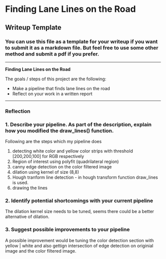 # **Finding Lane Lines on the Road** 

## Writeup Template

### You can use this file as a template for your writeup if you want to submit it as a markdown file. But feel free to use some other method and submit a pdf if you prefer.

---

**Finding Lane Lines on the Road**

The goals / steps of this project are the following:
* Make a pipeline that finds lane lines on the road
* Reflect on your work in a written report


[//]: # (Image References)

[image1]: ./examples/grayscale.jpg "Grayscale"

---

### Reflection

### 1. Describe your pipeline. As part of the description, explain how you modified the draw_lines() function.
Following are the steps which my pipeline does
1. detecting white color and yellow color strips with threshold [200,200,100] for RGB respectively
2. Region of interest using polyfit (quadrilateral region)
3. canny edge detection on the color filtered image
4. dilation using kernel of size (8,8)
5. Hough tranform line detection - in hough transform function draw_lines is used.
5. drawing the lines



### 2. Identify potential shortcomings with your current pipeline


The dilation kernel size needs to be tuned, seems there could be a better alternative of dilation.

### 3. Suggest possible improvements to your pipeline

A possible improvement would be tuning the color detection section with yellow | white and also gettign intersection of edge detection on originial image and the color filtered image.
